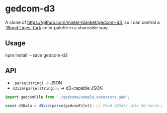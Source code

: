 # gedcom-d3

A clone of https://github.com/mister-blanket/gedcom-d3, so I can control a ['Blood Lines' fork](https://github.com/mister-blanket/blood-lines) color palette in a shareable way.

## Usage

npm install --save gedcom-d3

## API

* `.parse(string)` -> JSON
* `d3ize(parse(string));` -> d3-capable JSON

```javascript
import gedcomFile from './gedcoms/sample_ancestors.ged';

const d3Data = d3ize(parse(gedcomFile)); // Feed d3Data into 3d-force-graph
```
